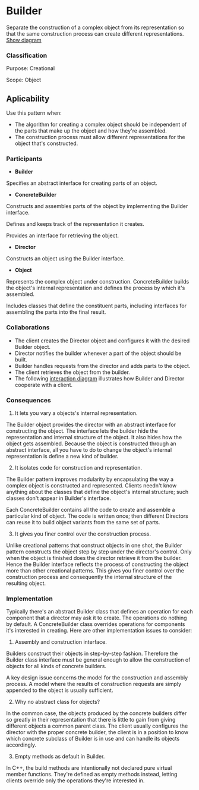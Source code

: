 # Builder

Separate the construction of a complex object from its representation so that the same construction process can create different representations. [Show diagram](./builder.png)

### Classification

Purpose: Creational

Scope: Object

## Aplicability

Use this pattern when:

- The algorithm for creating a complex object should be independent of the parts that make up the object and how they're assembled.
- The construction process must allow different representations for the object that's constructed.

### Participants

- __Builder__

Specifies an abstract interface for creating parts of an object.

- __ConcreteBuilder__

Constructs and assembles parts of the object by implementing the Builder interface.

Defines and keeps track of the representation it creates.

Provides an interface for retrieving the object.

- __Director__

Constructs an object using the Builder interface.

- __Object__

Represents the complex object under construction. ConcreteBuilder builds the object's internal representation and defines the process by which it's assembled.

Includes classes that define the constituent parts, including interfaces for assembling the parts into the final result.

### Collaborations

- The client creates the Director object and configures it with the desired Builder object.
- Director notifies the builder whenever a part of the object should be built.
- Builder handles requests from the director and adds parts to the object.
- The client retrieves the object from the builder.
- The following [interaction diagram](./interaction_diagram.png) illustrates how Builder and Director cooperate with a client.

### Consequences

1. It lets you vary a objects's internal representation. 

The Builder object provides the director with an abstract interface for constructing the object. The interface lets the builder hide the representation and internal structure of the object. It also hides how the object gets assembled. Because the object is constructed through an abstract interface, all you have to do to change the object's internal representation is define a new kind of builder.

2. It isolates code for construction and representation. 

The Builder pattern improves modularity by encapsulating the way a complex object is constructed and represented. Clients needn't know anything about the classes that define the object's internal structure; such classes don't appear in Builder's interface.

Each ConcreteBuilder contains all the code to create and assemble a particular kind of object. The code is written once; then different Directors can reuse it to build object variants from the same set of parts.

3. It gives you finer control over the construction process. 

Unlike creational patterns that construct objects in one shot, the Builder pattern constructs the object step by step under the director's control. Only when the object is finished does the director retrieve it from the builder. Hence the Builder interface reflects the process of constructing the object more than other creational patterns. This gives you finer control over the construction process and consequently the internal structure of the resulting object.

### Implementation

Typically there's an abstract Builder class that defines an operation for each component that a director may ask it to create. The operations do nothing by default. A ConcreteBuilder class overrides operations for components it's interested in creating. Here are other implementation issues to consider:

1. Assembly and construction interface. 

Builders construct their objects in step-by-step fashion. Therefore the Builder class interface must be general enough to allow the construction of objects for all kinds of concrete builders.

A key design issue concerns the model for the construction and assembly process. A model where the results of construction requests are simply appended to the object is usually sufficient.

2. Why no abstract class for objects? 

In the common case, the objects produced by the concrete builders differ so greatly in their representation that there is little to gain from giving different objects a common parent class. The client usually configures the director with the proper concrete builder, the client is in a position to know which concrete subclass of Builder is in use and can handle its objects accordingly.

3. Empty methods as default in Builder. 

In C++, the build methods are intentionally not declared pure virtual member functions. They're defined as empty methods instead, letting clients override only the operations they're interested in.
